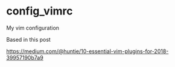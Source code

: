 # config_vimrc
My vim configuration

Based in this post

https://medium.com/@huntie/10-essential-vim-plugins-for-2018-39957190b7a9

